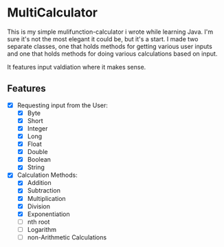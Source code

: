 # MultiCalculator

This is my simple mulifunction-calculator i wrote while learning Java. I'm sure it's not the most elegant it could be, but it's a start. I made two separate classes, one that holds methods for getting various user inputs and one that holds methods for doing various calculations based on input.

It features input valdiation where it makes sense.

## Features

- [x] Requesting input from the User:
   - [x] Byte
   - [x] Short
   - [x] Integer
   - [x] Long
   - [x] Float
   - [x] Double
   - [x] Boolean
   - [x] String
- [x] Calculation Methods:
  - [x] Addition
  - [x] Subtraction
  - [x] Multiplication
  - [x] Division
  - [x] Exponentiation
  - [ ] nth root
  - [ ] Logarithm
  - [ ] non-Arithmetic Calculations
